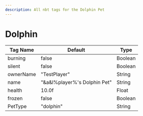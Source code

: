 ```yaml
---
description: All nbt tags for the Dolphin Pet
---
```



# Dolphin

| Tag Name     | Default                                                            | Type                                         |
| - | - | - |
| burning | false | Boolean |
| silent | false | Boolean |
| ownerName | "TestPlayer" | String |
| name | "&a&l%player%'s Dolphin Pet" | String |
| health | 10.0f | Float |
| frozen | false | Boolean |
| PetType | "dolphin" | String |
